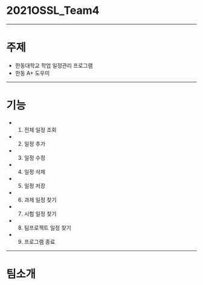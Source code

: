 # 2021OSSL_Team4
------------------
# 주제 
- 한동대학교 학업 일정관리 프로그램
- 한동 A+ 도우미 
------------------
# 기능 
- 1. 전체 일정 조회 
- 2. 일정 추가
- 3. 일정 수정 
- 4. 일정 삭제 
- 5. 일정 저장
- 6. 과제 일정 찾기
- 7. 시험 일정 찾기 
- 8. 팀프로젝트 일정 찾기
- 9. 프로그램 종료 
------------------
# 팀소개 
